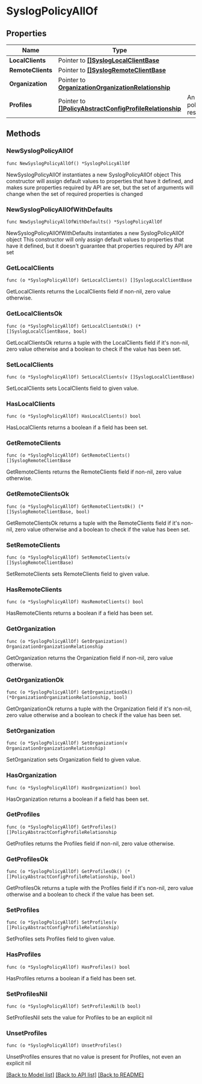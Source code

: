 # SyslogPolicyAllOf

## Properties

Name | Type | Description | Notes
------------ | ------------- | ------------- | -------------
**LocalClients** | Pointer to [**[]SyslogLocalClientBase**](syslog.LocalClientBase.md) |  | [optional] 
**RemoteClients** | Pointer to [**[]SyslogRemoteClientBase**](syslog.RemoteClientBase.md) |  | [optional] 
**Organization** | Pointer to [**OrganizationOrganizationRelationship**](organization.Organization.Relationship.md) |  | [optional] 
**Profiles** | Pointer to [**[]PolicyAbstractConfigProfileRelationship**](policy.AbstractConfigProfile.Relationship.md) | An array of relationships to policyAbstractConfigProfile resources. | [optional] 

## Methods

### NewSyslogPolicyAllOf

`func NewSyslogPolicyAllOf() *SyslogPolicyAllOf`

NewSyslogPolicyAllOf instantiates a new SyslogPolicyAllOf object
This constructor will assign default values to properties that have it defined,
and makes sure properties required by API are set, but the set of arguments
will change when the set of required properties is changed

### NewSyslogPolicyAllOfWithDefaults

`func NewSyslogPolicyAllOfWithDefaults() *SyslogPolicyAllOf`

NewSyslogPolicyAllOfWithDefaults instantiates a new SyslogPolicyAllOf object
This constructor will only assign default values to properties that have it defined,
but it doesn't guarantee that properties required by API are set

### GetLocalClients

`func (o *SyslogPolicyAllOf) GetLocalClients() []SyslogLocalClientBase`

GetLocalClients returns the LocalClients field if non-nil, zero value otherwise.

### GetLocalClientsOk

`func (o *SyslogPolicyAllOf) GetLocalClientsOk() (*[]SyslogLocalClientBase, bool)`

GetLocalClientsOk returns a tuple with the LocalClients field if it's non-nil, zero value otherwise
and a boolean to check if the value has been set.

### SetLocalClients

`func (o *SyslogPolicyAllOf) SetLocalClients(v []SyslogLocalClientBase)`

SetLocalClients sets LocalClients field to given value.

### HasLocalClients

`func (o *SyslogPolicyAllOf) HasLocalClients() bool`

HasLocalClients returns a boolean if a field has been set.

### GetRemoteClients

`func (o *SyslogPolicyAllOf) GetRemoteClients() []SyslogRemoteClientBase`

GetRemoteClients returns the RemoteClients field if non-nil, zero value otherwise.

### GetRemoteClientsOk

`func (o *SyslogPolicyAllOf) GetRemoteClientsOk() (*[]SyslogRemoteClientBase, bool)`

GetRemoteClientsOk returns a tuple with the RemoteClients field if it's non-nil, zero value otherwise
and a boolean to check if the value has been set.

### SetRemoteClients

`func (o *SyslogPolicyAllOf) SetRemoteClients(v []SyslogRemoteClientBase)`

SetRemoteClients sets RemoteClients field to given value.

### HasRemoteClients

`func (o *SyslogPolicyAllOf) HasRemoteClients() bool`

HasRemoteClients returns a boolean if a field has been set.

### GetOrganization

`func (o *SyslogPolicyAllOf) GetOrganization() OrganizationOrganizationRelationship`

GetOrganization returns the Organization field if non-nil, zero value otherwise.

### GetOrganizationOk

`func (o *SyslogPolicyAllOf) GetOrganizationOk() (*OrganizationOrganizationRelationship, bool)`

GetOrganizationOk returns a tuple with the Organization field if it's non-nil, zero value otherwise
and a boolean to check if the value has been set.

### SetOrganization

`func (o *SyslogPolicyAllOf) SetOrganization(v OrganizationOrganizationRelationship)`

SetOrganization sets Organization field to given value.

### HasOrganization

`func (o *SyslogPolicyAllOf) HasOrganization() bool`

HasOrganization returns a boolean if a field has been set.

### GetProfiles

`func (o *SyslogPolicyAllOf) GetProfiles() []PolicyAbstractConfigProfileRelationship`

GetProfiles returns the Profiles field if non-nil, zero value otherwise.

### GetProfilesOk

`func (o *SyslogPolicyAllOf) GetProfilesOk() (*[]PolicyAbstractConfigProfileRelationship, bool)`

GetProfilesOk returns a tuple with the Profiles field if it's non-nil, zero value otherwise
and a boolean to check if the value has been set.

### SetProfiles

`func (o *SyslogPolicyAllOf) SetProfiles(v []PolicyAbstractConfigProfileRelationship)`

SetProfiles sets Profiles field to given value.

### HasProfiles

`func (o *SyslogPolicyAllOf) HasProfiles() bool`

HasProfiles returns a boolean if a field has been set.

### SetProfilesNil

`func (o *SyslogPolicyAllOf) SetProfilesNil(b bool)`

 SetProfilesNil sets the value for Profiles to be an explicit nil

### UnsetProfiles
`func (o *SyslogPolicyAllOf) UnsetProfiles()`

UnsetProfiles ensures that no value is present for Profiles, not even an explicit nil

[[Back to Model list]](../README.md#documentation-for-models) [[Back to API list]](../README.md#documentation-for-api-endpoints) [[Back to README]](../README.md)



